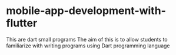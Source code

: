 # mobile-app-development-with-flutter
This are dart small programs
The aim of this is to allow students to familiarize with writing programs using Dart programming 
language

